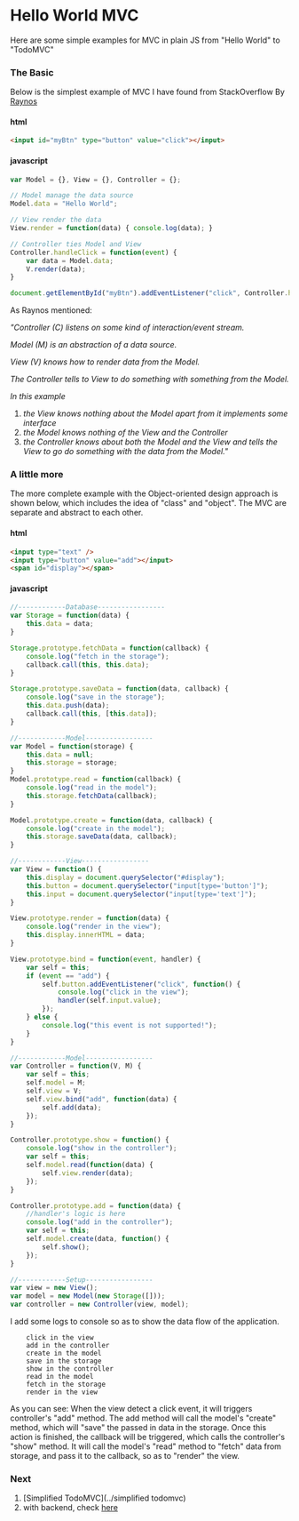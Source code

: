 Hello World MVC
=====================
Here are some simple examples for MVC in plain JS from "Hello World" to "TodoMVC"

### The Basic
Below is the simplest example of MVC I have found from StackOverflow By [Raynos](http://stackoverflow.com/questions/8497833/hello-world-in-mvc-pattern)

#### html
```html
<input id="myBtn" type="button" value="click"></input>
```

#### javascript
```javascript
var Model = {}, View = {}, Controller = {};

// Model manage the data source
Model.data = "Hello World";

// View render the data
View.render = function(data) { console.log(data); }

// Controller ties Model and View
Controller.handleClick = function(event) {
	var data = Model.data;
	V.render(data);
}

document.getElementById("myBtn").addEventListener("click", Controller.handleClick);
```
As Raynos mentioned:

_"Controller (C) listens on some kind of interaction/event stream._

_Model (M) is an abstraction of a data source._

_View (V) knows how to render data from the Model._

_The Controller tells to View to do something with something from the Model._

_In this example_

 1. _the View knows nothing about the Model apart from it implements some interface_
 2. _the Model knows nothing of the View and the Controller_
 3. _the Controller knows about both the Model and the View and tells the View to go do something with the data from the Model."_

### A little more
The more complete example with the Object-oriented design approach is shown below, which includes the idea of "class" and "object". The MVC are separate and abstract to each other.

#### html
```html
<input type="text" />
<input type="button" value="add"></input>
<span id="display"></span>
```

#### javascript
```javascript
//------------Database-----------------
var Storage = function(data) {
	this.data = data;
}

Storage.prototype.fetchData = function(callback) {
	console.log("fetch in the storage");
	callback.call(this, this.data);
}

Storage.prototype.saveData = function(data, callback) {
	console.log("save in the storage");
	this.data.push(data);
	callback.call(this, [this.data]);
}

//------------Model-----------------
var Model = function(storage) {
	this.data = null;
	this.storage = storage;
}
Model.prototype.read = function(callback) {
	console.log("read in the model");
	this.storage.fetchData(callback);
}

Model.prototype.create = function(data, callback) {
	console.log("create in the model");
	this.storage.saveData(data, callback);
}

//------------View-----------------
var View = function() {
	this.display = document.querySelector("#display");
	this.button = document.querySelector("input[type='button']");
	this.input = document.querySelector("input[type='text']");
}

View.prototype.render = function(data) {
	console.log("render in the view");
	this.display.innerHTML = data;
}

View.prototype.bind = function(event, handler) {
	var self = this;
	if (event == "add") {
		self.button.addEventListener("click", function() {
			console.log("click in the view");
			handler(self.input.value);
		});
	} else {
		console.log("this event is not supported!");
	}
}

//------------Model-----------------
var Controller = function(V, M) {
	var self = this;
	self.model = M;
	self.view = V;
	self.view.bind("add", function(data) {
		self.add(data);
	});
}

Controller.prototype.show = function() {
	console.log("show in the controller");
	var self = this;
	self.model.read(function(data) {
		self.view.render(data);
	});
}

Controller.prototype.add = function(data) {
	//handler's logic is here
	console.log("add in the controller");
	var self = this;
	self.model.create(data, function() {
		self.show();
	});
}

//------------Setup-----------------
var view = new View();
var model = new Model(new Storage([]));
var controller = new Controller(view, model);
```

I add some logs to console so as to show the data flow of the application. 

```
	click in the view
	add in the controller
	create in the model
	save in the storage
	show in the controller
	read in the model
	fetch in the storage
	render in the view
```

As you can see: When the view detect a click event, it will triggers controller's "add" method. The add method will call the model's "create" method, which will "save" the passed in data in the storage. Once this action is finished, the callback will be triggered, which calls the controller's "show" method. It will call the model's "read" method to "fetch" data from storage, and pass it to the callback, so as to "render" the view.


### Next
 1. [Simplified TodoMVC](../simplified todomvc)
 2. with backend, check [here](https://www.codeproject.com/Articles/753724/JavaScript-Front-End-Web-App-Tutorial-Part)
